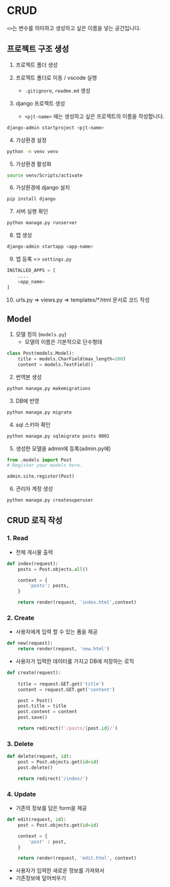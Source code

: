 # CRUD
`<>`는 변수를 의미하고 생성하고 싶은 이름을 넣는 공간입니다.

## 프로젝트 구조 생성

1. 프로젝트 폴더 생성
2. 프로젝트 폴더로 이동 / vscode 실행
    - `.gitignore`, `readme.md` 생성

3. django 프로젝트 생성
    - `<pjt-name>` 에는 생성하고 싶은 프로젝트의 이름을 작성합니다.
```bash
django-admin startproject <pjt-name>
```
4. 가상환경 설정
```bash
python -m venv venv
```

5. 가상환경 활성화
```bash
source venv/Scripts/activate
```

6. 가상환경에 django 설치
```bash
pip install django
```

7. 서버 실행 확인
```bash
python manage.py runserver
```

8. 앱 생성
```bash
django-admin startapp <app-name>
```

9. 앱 등록 => `settings.py`
```python
INSTALLED_APPS = [
    ....
    <app_name>
]
```

10. urls.py => views.py => templates/*.html 문서로 코드 작성


## Model

1. 모델 정의 (`models.py`)
    - 모델의 이름은 기본적으로 단수형태

```python
class Post(models.Model):
    title = models.CharField(max_length=100)
    content = models.TextField()
```

2. 번역본 생성
```bash
python manage.py makemigrations
```

3. DB에 반영
```bash
python manage.py migrate
```

4. sql 스키마 확인
```bash
python manage.py sqlmigrate posts 0001
```

5. 생성한 모델을 admin에 등록(admin.py에)
```python
from .models import Post
# Register your models here.

admin.site.register(Post)
```

6. 관리자 계정 생성
```bash
python manage.py createsuperuser
```


## CRUD 로직 작성

### 1. Read

- 전체 게시물 출력
```python
def index(request):
    posts = Post.objects.all()

    context = {
        'posts': posts,
    }

    return render(request, 'index.html',context)                  
```

### 2. Create

- 사용자에게 입력 할 수 있는 폼을 제공
```python
def new(request):
    return render(request, 'new.html')
```

- 사용자가 입력한 데이터를 가지고 DB에 저장하는 로직
```python
def create(request):
    
    title = request.GET.get('title')
    content = request.GET.get('content')

    post = Post()
    post.title = title
    post.content = content
    post.save()

    return redirect(f'/posts/{post.id}/')

```
### 3. Delete
```python
def delete(request, id):
    post = Post.objects.get(id=id)
    post.delete()

    return redirect('/index/')
```

### 4. Update
- 기존의 정보를 담은 form을 제공
```python
def edit(request, id):
    post = Post.objects.get(id=id)

    context = {
        'post' : post,
    }

    return render(request, 'edit.html', context)
```

- 사용자가 입력한 새로운 정보를 가져와서
- 기존정보에 덮어씌우기

